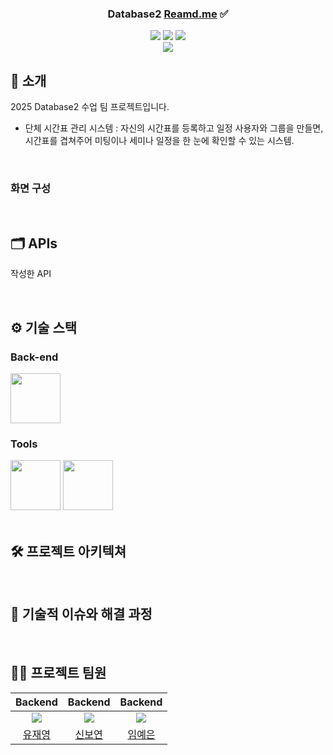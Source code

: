 <div align="center">

### Database2 [Reamd.me](http://reamd.me/) ✅

<img src="https://img.shields.io/badge/-readme.md-important?style=flat&logo=google-chrome&logoColor=white" /> <img src="https://img.shields.io/badge/-tech blog-blue?style=flat&logo=google-chrome&logoColor=white" /> <img src="https://img.shields.io/badge/release-v0.0.0-yellow?style=flat&logo=google-chrome&logoColor=white" />
<br/> <img src="https://img.shields.io/badge/Project Period-2025.03.14~2025.06.20-green?style=flat&logo=&logoColor=white" />
</div>

</div>

## 📝 소개

2025 Database2 수업 팀 프로젝트입니다.

- 단체 시간표 관리 시스템
: 자신의 시간표를 등록하고 일정 사용자와 그룹을 만들면, <br />
시간표를 겹쳐주어 미팅이나 세미나 일정을 한 눈에 확인할 수 있는 시스템.

<br />

### 화면 구성

<br />

## 🗂️ APIs

작성한 API

<br />

## ⚙ 기술 스택

### Back-end

<div>
<img src="https://github.com/yewon-Noh/readme-template/blob/main/skills/Java.png?raw=true" width="80">

### Tools

<div>
<img src="https://github.com/yewon-Noh/readme-template/blob/main/skills/Github.png?raw=true" width="80">
<img src="https://github.com/yewon-Noh/readme-template/blob/main/skills/Notion.png?raw=true" width="80">
</div>

<br />

## 🛠️ 프로젝트 아키텍쳐

<br />

## 🤔 기술적 이슈와 해결 과정

<br />

## 💁‍♂️ 프로젝트 팀원
|Backend|Backend|Backend|
|:---:|:---:|:---:|
| ![](https://github.com/Yu-Jaeyoung.png?size=120) | ![](https://github.com/Boyeon-Shin.png?size=120) | ![](https://github.com/yenn222.png?size=120) |
|[유재영](https://github.com/Yu-Jaeyoung)|[신보연](https://github.com/Boyeon-Shin)|[임예은](https://github.com/yenn222)|
